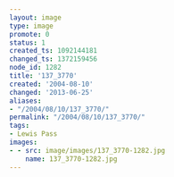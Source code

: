```yaml
---
layout: image
type: image
promote: 0
status: 1
created_ts: 1092144181
changed_ts: 1372159456
node_id: 1282
title: '137_3770'
created: '2004-08-10'
changed: '2013-06-25'
aliases:
- "/2004/08/10/137_3770/"
permalink: "/2004/08/10/137_3770/"
tags:
- Lewis Pass
images:
- - src: image/images/137_3770-1282.jpg
    name: 137_3770-1282.jpg
---
```


